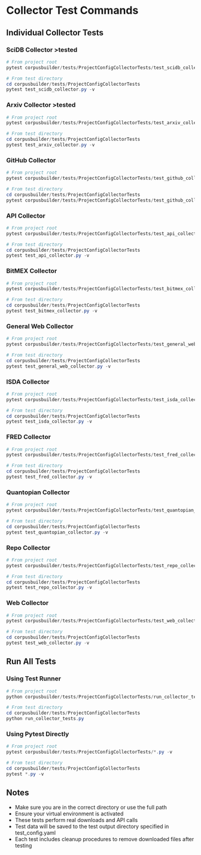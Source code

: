 # Collector Test Commands

## Individual Collector Tests

### SciDB Collector >tested
```powershell
# From project root
pytest corpusbuilder/tests/ProjectConfigCollectorTests/test_scidb_collector.py -v

# From test directory
cd corpusbuilder/tests/ProjectConfigCollectorTests
pytest test_scidb_collector.py -v
```

### Arxiv Collector >tested 
```powershell
# From project root
pytest corpusbuilder/tests/ProjectConfigCollectorTests/test_arxiv_collector.py -v

# From test directory
cd corpusbuilder/tests/ProjectConfigCollectorTests
pytest test_arxiv_collector.py -v
```

### GitHub Collector
```powershell
# From project root
pytest corpusbuilder/tests/ProjectConfigCollectorTests/test_github_collector.py -v

# From test directory
cd corpusbuilder/tests/ProjectConfigCollectorTests
pytest corpusbuilder/tests/ProjectConfigCollectorTests/test_github_collector.py -v
```

### API Collector
```powershell
# From project root
pytest corpusbuilder/tests/ProjectConfigCollectorTests/test_api_collector.py -v

# From test directory
cd corpusbuilder/tests/ProjectConfigCollectorTests
pytest test_api_collector.py -v
```

### BitMEX Collector
```powershell
# From project root
pytest corpusbuilder/tests/ProjectConfigCollectorTests/test_bitmex_collector.py -v

# From test directory
cd corpusbuilder/tests/ProjectConfigCollectorTests
pytest test_bitmex_collector.py -v
```

### General Web Collector
```powershell
# From project root
pytest corpusbuilder/tests/ProjectConfigCollectorTests/test_general_web_collector.py -v

# From test directory
cd corpusbuilder/tests/ProjectConfigCollectorTests
pytest test_general_web_collector.py -v
```

### ISDA Collector
```powershell
# From project root
pytest corpusbuilder/tests/ProjectConfigCollectorTests/test_isda_collector.py -v

# From test directory
cd corpusbuilder/tests/ProjectConfigCollectorTests
pytest test_isda_collector.py -v
```

### FRED Collector
```powershell
# From project root
pytest corpusbuilder/tests/ProjectConfigCollectorTests/test_fred_collector.py -v

# From test directory
cd corpusbuilder/tests/ProjectConfigCollectorTests
pytest test_fred_collector.py -v
```

### Quantopian Collector
```powershell
# From project root
pytest corpusbuilder/tests/ProjectConfigCollectorTests/test_quantopian_collector.py -v

# From test directory
cd corpusbuilder/tests/ProjectConfigCollectorTests
pytest test_quantopian_collector.py -v
```

### Repo Collector
```powershell
# From project root
pytest corpusbuilder/tests/ProjectConfigCollectorTests/test_repo_collector.py -v

# From test directory
cd corpusbuilder/tests/ProjectConfigCollectorTests
pytest test_repo_collector.py -v
```

### Web Collector
```powershell
# From project root
pytest corpusbuilder/tests/ProjectConfigCollectorTests/test_web_collector.py -v

# From test directory
cd corpusbuilder/tests/ProjectConfigCollectorTests
pytest test_web_collector.py -v
```













## Run All Tests

### Using Test Runner
```powershell
# From project root
python corpusbuilder/tests/ProjectConfigCollectorTests/run_collector_tests.py

# From test directory
cd corpusbuilder/tests/ProjectConfigCollectorTests
python run_collector_tests.py
```

### Using Pytest Directly
```powershell
# From project root
pytest corpusbuilder/tests/ProjectConfigCollectorTests/*.py -v

# From test directory
cd corpusbuilder/tests/ProjectConfigCollectorTests
pytest *.py -v
```

## Notes
- Make sure you are in the correct directory or use the full path
- Ensure your virtual environment is activated
- These tests perform real downloads and API calls
- Test data will be saved to the test output directory specified in test_config.yaml
- Each test includes cleanup procedures to remove downloaded files after testing
